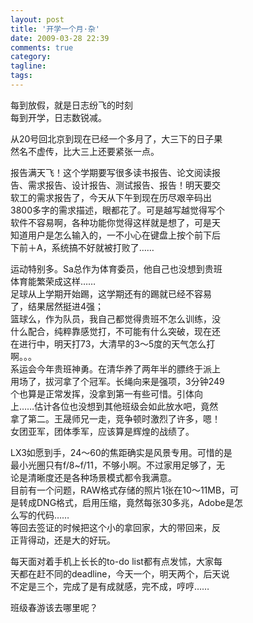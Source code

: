 ```yaml
---
layout: post
title: '开学一个月·杂'
date: 2009-03-28 22:39
comments: true
category: 
tagline: 
tags:
---
```

    

每到放假，就是日志纷飞的时刻  
每到开学，日志数锐减。  
  
从20号回北京到现在已经一个多月了，大三下的日子果   
然名不虚传，比大三上还要紧张一点。  
  
报告满天飞！这个学期要写很多读书报告、论文阅读报   
告、需求报告、设计报告、测试报告、报告！明天要交   
软工的需求报告了，今天从下午到现在历尽艰辛码出   
3800多字的需求描述，眼都花了。可是越写越觉得写个   
软件不容易啊，各种功能你觉得这样就是想了，可是天   
知道用户是怎么输入的，一不小心在键盘上按个前下后   
下前＋A，系统搞不好就被打败了……  
  
运动特别多。Sa总作为体育委员，他自己也没想到贵班   
体育能繁荣成这样……  
足球从上学期开始踢，这学期还有的踢就已经不容易   
了，结果居然挺进4强；  
篮球么，作为队员，我自己都觉得贵班不怎么训练，没   
什么配合，纯粹靠感觉打，不可能有什么突破，现在还   
在进行中，明天打73，大清早的3～5度的天气怎么打   
啊。。。  
系运会今年贵班神勇。在清华养了两年半的膘终于派上   
用场了，拔河拿了个冠军。长绳向来是强项，3分钟249   
个也算是正常发挥，没拿到第一有些可惜。引体向   
上……估计各位也没想到其他班级会如此放水吧，竟然   
拿了第二。王晟师兄一走，竞争顿时激烈了许多，嗯！  
女团亚军，团体季军，应该算是辉煌的战绩了。  
  
LX3如愿到手，24～60的焦距确实是风景专用。可惜的是   
最小光圈只有f/8~f/11，不够小啊。不过家用足够了，无   
论是清晰度还是各种场景模式都令我满意。  
目前有一个问题，RAW格式存储的照片1张在10～11MB，可   
是转成DNG格式，启用压缩，竟然每张30多兆，Adobe是怎   
么写的代码……  
等回去签证的时候把这个小的拿回家，大的带回来，反   
正背得动，还是大的好玩。  
  
每天面对着手机上长长的to-do list都有点发怵，大家每   
天都在赶不同的deadline，今天一个，明天两个，后天说   
不定是三个，完成了是有成就感，完不成，哼哼……  
  
班级春游该去哪里呢？
